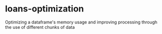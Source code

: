 # loans-optimization
Optimizing a dataframe's memory usage and improving processing through the use of different chunks of data

